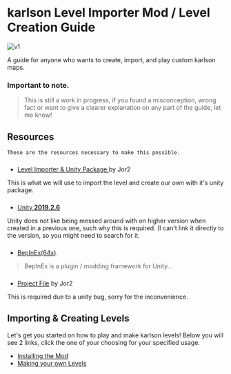# karlson Level Importer Mod / Level Creation Guide

![v1](https://github.com/whyllay/karlson-IL-Guide/blob/main/web/assets/1.gif)


 A guide for anyone who wants to create, import, and play custom karlson maps.
 
 ### Important to note.
 
 > This is still a work in progress, if you found a misconception, wrong fact or want to give a clearer explanation on any part of the guide, let me know!


## Resources

`These are the resources necessary to make this possible.`

###
###

- [Level Importer & Unity Package ](https://github.com/Jor02/KarlsonLevelImporter/releases/) by Jor2

This is what we will use to import the level and create our own with it's unity package.

###

- [Unity **2019.2.6**](https://unity3d.com/get-unity/download/archive) 

Unity does not like being messed around with on higher version when created in a previous one, such why this is required. (I can't link it directly to the version, so you might need to search for it.

###

- [BepInEx(64x)](https://github.com/BepInEx/BepInEx/releases/tag/v5.4.21)

> BepInEx is a plugin / modding framework for Unity...

###

- [Project File](https://github.com/whyllay/karlson-IL-Guide/blob/main/files/TemplateProject.zip?raw=true) by Jor2

This is required due to a unity bug, sorry for the inconvenience.



## Importing & Creating Levels

Let's get you started on how to play and make karlson levels!
Below you will see 2 links, click the one of your choosing for your specified usage.

- [Installing the Mod](https://github.com/whyllay/karlson-IL-Guide/wiki/Installing-the-Mod)
- [Making your own Levels](https://github.com/whyllay/karlson-IL-Guide/wiki/Making-your-own-Levels)
